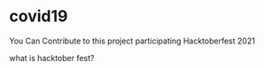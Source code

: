 # covid19
You Can Contribute to this project participating Hacktoberfest 2021

what is hacktober fest?
